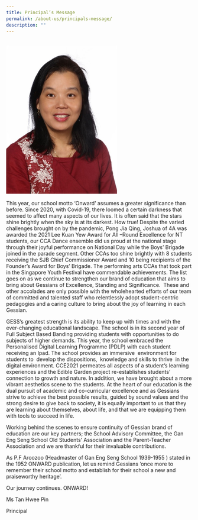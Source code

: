 ```yaml
---
title: Principal’s Message
permalink: /about-us/principals-message/
description: ""
---
```

<br>
<img src="/images/Tan-Hwee-Pin.jpeg" 
         style="width:300px"
	/>
<br>

This year, our school motto ‘Onward’ assumes a greater significance than before. Since 2020, with Covid-19, there loomed a certain darkness that seemed to affect many aspects of our lives. It is often said that the stars shine brightly when the sky is at its darkest. How true! Despite the varied challenges brought on by the pandemic, Pong Jia Qing, Joshua of 4A was awarded the 2021 Lee Kuan Yew Award for All –Round Excellence for NT students, our CCA Dance ensemble did us proud at the national stage through their joyful performance on National Day while the Boys’ Brigade joined in the parade segment. Other CCAs too shine brightly with 8 students receiving the SJB Chief Commissioner Award and 10 being recipients of the Founder’s Award for Boys’ Brigade. The performing arts CCAs that took part in the Singapore Youth Festival have commendable achievements. The list goes on as we continue to strengthen our brand of education that aims to bring about Gessians of Excellence, Standing and Significance.  These and other accolades are only possible with the wholehearted efforts of our team of committed and talented staff who relentlessly adopt student-centric pedagogies and a caring culture to bring about the joy of learning in each Gessian.

GESS’s greatest strength is its ability to keep up with times and with the ever-changing educational landscape. The school is in its second year of Full Subject Based Banding providing students with opportunities to do subjects of higher demands. This year, the school embraced the Personalised Digital Learning Programme (PDLP) with each student receiving an Ipad. The school provides an immersive  environment for students to  develop the dispositions,  knowledge and skills to thrive  in the digital environment. CCE2021 permeates all aspects of a student’s learning experiences and the Edible Garden project re-establishes students’ connection to growth and nature. In addition, we have brought about a more vibrant aesthetics scene to the students. At the heart of our education is the dual pursuit of academic and co-curricular excellence and as Gessians strive to achieve the best possible results, guided by sound values and the strong desire to give back to society, it is equally important to us that they are learning about themselves, about life, and that we are equipping them with tools to succeed in life.

Working behind the scenes to ensure continuity of Gessian brand of education are our key partners; the School Advisory Committee, the Gan Eng Seng School Old Students’ Association and the Parent-Teacher Association and we are thankful for their invaluable contributions.

As P.F Aroozoo (Headmaster of Gan Eng Seng School 1939-1955 ) stated in the 1952 ONWARD publication, let us remind Gessians ‘once more to remember their school motto and establish for their school a new and praiseworthy heritage’.

Our journey continues. ONWARD!

Ms Tan Hwee Pin

Principal